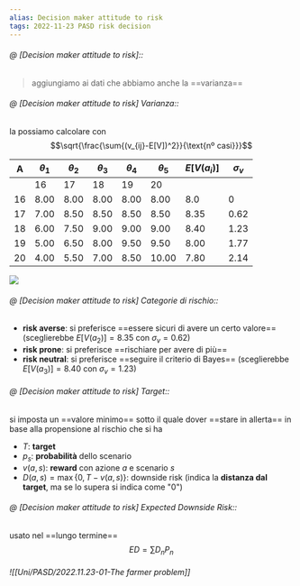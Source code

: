 ```yaml
---
alias: Decision maker attitude to risk
tags: 2022-11-23 PASD risk decision
---
```


###### @ [Decision maker attitude to risk]::
> aggiungiamo ai dati che abbiamo anche la ==varianza==
<!--ID: 1670236970603-->


###### @ [Decision maker attitude to risk] Varianza::
 la possiamo calcolare con $$\sqrt{\frac{\sum{(v_{ij}-E[V])^2}}{\text{nº casi}}}$$

|A|$\theta_1$|$\theta_2$|$\theta_3$|$\theta_4$|$\theta_5$|$E[V(a_i)]$|$\sigma_v$|
|---|---|---|---|---|---|---|---|
||16|17|18|19|20|||
|16|8.00|8.00|8.00|8.00|8.00|8.0|0|
|17|7.00|8.50|8.50|8.50|8.50|8.35|0.62|
|18|6.00|7.50|9.00|9.00|9.00|8.40|1.23|
|19|5.00|6.50|8.00|9.50|9.50|8.00|1.77|
|20|4.00|5.50|7.00|8.50|10.00|7.80|2.14|
![](Uni/PASD/img/paretovar.jpeg)
<!--ID: 1670236970608-->



###### @ [Decision maker attitude to risk] Categorie di rischio::

- **risk averse**: si preferisce ==essere sicuri di avere un certo valore== (sceglierebbe $E[V(a_2)]=8.35$ con $\sigma_v=0.62$)
- **risk prone**: si preferisce ==rischiare per avere di più==
- **risk neutral**: si preferisce ==seguire il criterio di Bayes== (sceglierebbe $E[V(a_3)]=8.40$ con $\sigma_v=1.23$)
<!--ID: 1670236970613-->


###### @ [Decision maker attitude to risk] Target::
 si imposta un ==valore minimo== sotto il quale dover ==stare in allerta== in base alla propensione al rischio che si ha
- $T$: **target**
- $p_s$: **probabilità** dello scenario
- $v(a,s)$: **reward** con azione $a$ e scenario $s$
- $D(a,s)=\max\{0,T-v(a,s)\}$: downside risk (indica la **distanza dal target**, ma se lo supera si indica come "0")
<!--ID: 1670236970617-->


###### @ [Decision maker attitude to risk] Expected Downside Risk::
 usato nel ==lungo termine== $$ED=\sum{D_nP_n}$$
<!--ID: 1670236970622-->


###### ![[Uni/PASD/2022.11.23-01-The farmer problem]]